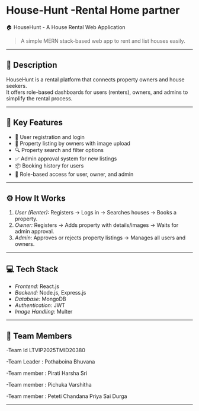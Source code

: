 # House-Hunt -Rental Home partner

 🏠 HouseHunt - A House Rental Web Application

> A simple MERN stack-based web app to rent and list houses easily.

---

## 📌 Description

HouseHunt is a rental platform that connects property owners and house seekers.  
It offers role-based dashboards for users (renters), owners, and admins to simplify the rental process.

---

## 🚀 Key Features

- 👤 User registration and login
- 🏡 Property listing by owners with image upload
- 🔍 Property search and filter options
- ✅ Admin approval system for new listings
- 📦 Booking history for users
- 🔐 Role-based access for user, owner, and admin

---

## ⚙️ How It Works

1. *User (Renter):* Registers → Logs in → Searches houses → Books a property.
2. *Owner:* Registers → Adds property with details/images → Waits for admin approval.
3. *Admin:* Approves or rejects property listings → Manages all users and owners.

---

## 💻 Tech Stack

- *Frontend:* React.js
- *Backend:* Node.js, Express.js
- *Database:* MongoDB
- *Authentication:* JWT
- *Image Handling:* Multer

---

## 👥 Team Members

-Team Id LTVIP2025TMID20380

-Team Leader : Pothaboina Bhuvana

-Team member : Pirati Harsha Sri

-Team member : Pichuka Varshitha

-Team member : Peteti Chandana Priya Sai Durga
 


---
